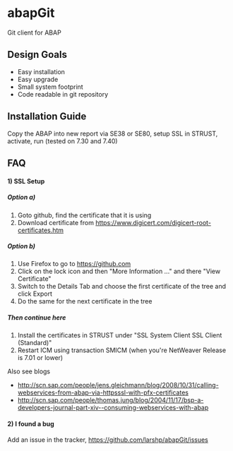 # abapGit #

Git client for ABAP

## Design Goals ##
- Easy installation
- Easy upgrade
- Small system footprint
- Code readable in git repository

## Installation Guide ##
Copy the ABAP into new report via SE38 or SE80, setup SSL in STRUST, activate, run (tested on 7.30 and 7.40)

## FAQ ##
#### 1) SSL Setup ####
##### Option a) #####
1. Goto github, find the certificate that it is using
2. Download certificate from https://www.digicert.com/digicert-root-certificates.htm
##### Option b) #####
1. Use Firefox to go to https://github.com
2. Click on the lock icon and then "More Information ..." and there "View Certificate"
3. Switch to the Details Tab and choose the first certificate of the tree and click Export
4. Do the same for the next certificate in the tree
##### Then continue here #####
1. Install the certificates in STRUST under "SSL System Client SSL Client (Standard)"
2. Restart ICM using transaction SMICM (when you're NetWeaver Release is 7.01 or lower)

Also see blogs
* http://scn.sap.com/people/jens.gleichmann/blog/2008/10/31/calling-webservices-from-abap-via-httpsssl-with-pfx-certificates
* http://scn.sap.com/people/thomas.jung/blog/2004/11/17/bsp-a-developers-journal-part-xiv--consuming-webservices-with-abap

#### 2) I found a bug ####
Add an issue in the tracker, https://github.com/larshp/abapGit/issues

